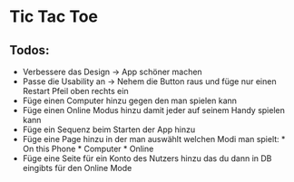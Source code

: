 # Tic Tac Toe

## Todos:

* Verbessere das Design -> App schöner machen
* Passe die Usability an -> Nehem die Button raus und füge nur einen Restart Pfeil oben rechts ein
* Füge einen Computer hinzu gegen den man spielen kann
* Füge einen Online Modus hinzu damit jeder auf seinem Handy spielen kann
* Füge ein Sequenz beim Starten der App hinzu
* Füge eine Page hinzu in der man auswählt welchen Modi man spielt:
      * On this Phone
      * Computer
      * Online
* Füge eine Seite für ein Konto des Nutzers hinzu das du dann in DB eingibts für den Online Mode
